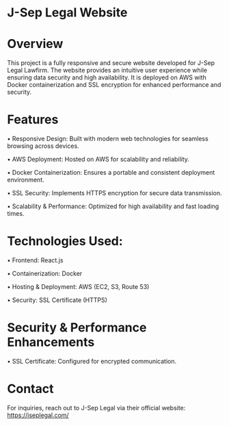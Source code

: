# J-Sep Legal Website

# Overview
This project is a fully responsive and secure website developed for J-Sep Legal Lawfirm. The website provides an intuitive user experience while ensuring data security and high availability. It is deployed on AWS with Docker containerization and SSL encryption for enhanced performance and security.

# Features
•	Responsive Design: Built with modern web technologies for seamless browsing across devices.

•	AWS Deployment: Hosted on AWS for scalability and reliability.

•	Docker Containerization: Ensures a portable and consistent deployment environment.

•	SSL Security: Implements HTTPS encryption for secure data transmission.

•	Scalability & Performance: Optimized for high availability and fast loading times.


# Technologies Used:

•	Frontend: React.js

•	Containerization: Docker

•	Hosting & Deployment: AWS (EC2, S3, Route 53)

•	Security: SSL Certificate (HTTPS)

# Security & Performance Enhancements

•	SSL Certificate: Configured for encrypted communication.

# Contact

For inquiries, reach out to J-Sep Legal via their official website: https://jseplegal.com/
